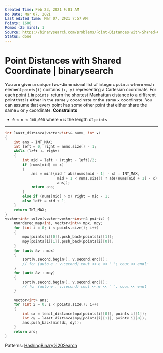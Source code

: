 ```yaml
---
Created Time: Feb 23, 2021 9:01 AM
Do Date: Mar 07, 2021
Last edited time: Mar 07, 2021 7:57 AM
Points: 1600
Pomos (25 mins): 1
Source: https://binarysearch.com/problems/Point-Distances-with-Shared-Coordinate
Status: done
---
```


# Point Distances with Shared Coordinate | binarysearch

You are given a unique two-dimensional list of integers `points` where each element `points[i]` contains `(x, y)` representing a Cartesian coordinate.
For each point `i` in `points`, return the shortest Manhattan distance to a different point that is either in the same `y` coordinate or the same `x` coordinate.
You can assume that every point has some other point that either share the same `x` or `y` coordinate.
**Constraints**
- `0 ≤ n ≤ 100,000` where `n` is the length of `points`
---
```cpp
int least_distance(vector<int>& nums, int x)
{
    int ans = INT_MAX; 
    int left = 0, right = nums.size() - 1; 
    while (left <= right)
    {
        int mid = left + (right - left)/2; 
        if (nums[mid] == x) 
        {
            ans = min({mid ? abs(nums[mid - 1] - x) : INT_MAX, 
                        mid + 1 < nums.size() ? abs(nums[mid + 1] - x) : INT_MAX, 
                        ans});
            return ans; 
        }
        else if (nums[mid] > x) right = mid - 1;
        else left = mid + 1; 
    }
    return INT_MAX; 
}
vector<int> solve(vector<vector<int>>& points) {
    unordered_map<int, vector<int>> mpx, mpy; 
    for (int i = 0; i < points.size(); i++)
    {
        mpx[points[i][0]].push_back(points[i][1]); 
        mpy[points[i][1]].push_back(points[i][0]); 
    }
    for (auto &v : mpx)
    {
        sort(v.second.begin(), v.second.end());
        // for (auto e : v.second) cout << e << " "; cout << endl;
    }
    for (auto &v : mpy)
    {
        sort(v.second.begin(), v.second.end());
        // for (auto e : v.second) cout << e << " "; cout << endl;
    }
    
    vector<int> ans; 
    for (int i = 0; i < points.size(); i++)
    {
        int dx = least_distance(mpx[points[i][0]], points[i][1]); 
        int dy = least_distance(mpy[points[i][1]], points[i][0]);
        ans.push_back(min(dx, dy));
    }
    return ans; 
}
```
Patterns: [Hashing](Hashing.md)[Binary%20Search](Binary%20Search.md)